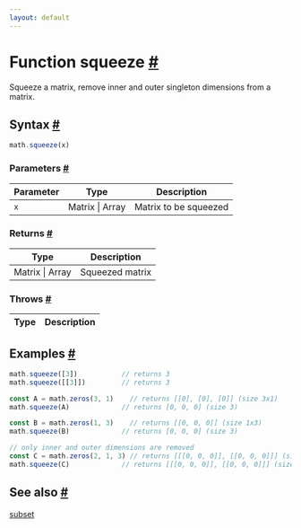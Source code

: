 ```yaml
---
layout: default
---
```


<!-- Note: This file is automatically generated from source code comments. Changes made in this file will be overridden. -->

<h1 id="function-squeeze">Function squeeze <a href="#function-squeeze" title="Permalink">#</a></h1>

Squeeze a matrix, remove inner and outer singleton dimensions from a matrix.


<h2 id="syntax">Syntax <a href="#syntax" title="Permalink">#</a></h2>

```js
math.squeeze(x)
```

<h3 id="parameters">Parameters <a href="#parameters" title="Permalink">#</a></h3>

Parameter | Type | Description
--------- | ---- | -----------
`x` | Matrix &#124; Array | Matrix to be squeezed

<h3 id="returns">Returns <a href="#returns" title="Permalink">#</a></h3>

Type | Description
---- | -----------
Matrix &#124; Array | Squeezed matrix


<h3 id="throws">Throws <a href="#throws" title="Permalink">#</a></h3>

Type | Description
---- | -----------


<h2 id="examples">Examples <a href="#examples" title="Permalink">#</a></h2>

```js
math.squeeze([3])           // returns 3
math.squeeze([[3]])         // returns 3

const A = math.zeros(3, 1)    // returns [[0], [0], [0]] (size 3x1)
math.squeeze(A)             // returns [0, 0, 0] (size 3)

const B = math.zeros(1, 3)    // returns [[0, 0, 0]] (size 1x3)
math.squeeze(B)             // returns [0, 0, 0] (size 3)

// only inner and outer dimensions are removed
const C = math.zeros(2, 1, 3) // returns [[[0, 0, 0]], [[0, 0, 0]]] (size 2x1x3)
math.squeeze(C)             // returns [[[0, 0, 0]], [[0, 0, 0]]] (size 2x1x3)
```


<h2 id="see-also">See also <a href="#see-also" title="Permalink">#</a></h2>

[subset](subset.html)
